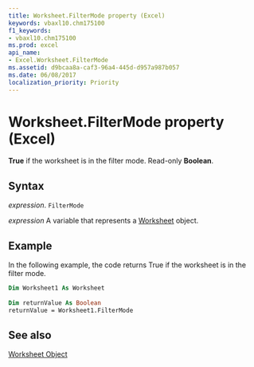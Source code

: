 ```yaml
---
title: Worksheet.FilterMode property (Excel)
keywords: vbaxl10.chm175100
f1_keywords:
- vbaxl10.chm175100
ms.prod: excel
api_name:
- Excel.Worksheet.FilterMode
ms.assetid: d9bcaa8a-caf3-96a4-445d-d957a987b057
ms.date: 06/08/2017
localization_priority: Priority
---
```



# Worksheet.FilterMode property (Excel)

 **True** if the worksheet is in the filter mode. Read-only **Boolean**.


## Syntax

_expression_. `FilterMode`

_expression_ A variable that represents a [Worksheet](./Excel.Worksheet.md) object.


## Example

In the following example, the code returns True if the worksheet is in the filter mode.


```vb
Dim Worksheet1 As Worksheet 
 
Dim returnValue As Boolean 
returnValue = Worksheet1.FilterMode
```


## See also


[Worksheet Object](Excel.Worksheet.md)

